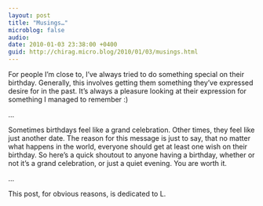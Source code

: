 ```yaml
---
layout: post
title: "Musings…"
microblog: false
audio: 
date: 2010-01-03 23:38:00 +0400
guid: http://chirag.micro.blog/2010/01/03/musings.html
---
```

<p>For people I’m close to, I’ve always tried to do something special on their birthday. Generally, this involves getting them something they’ve expressed desire for in the past. It’s always a pleasure looking at their expression for something I managed to remember :)</p>
<p>…</p>
<p>Sometimes birthdays feel like a grand celebration. Other times, they feel like just another date. The reason for this message is just to say, that no matter what happens in the world, everyone should get at least one wish on their birthday. So here’s a quick shoutout to anyone having a birthday, whether or not it’s a grand celebration, or just a quiet evening. You are worth it.</p>
<p>…</p>
<p>This post, for obvious reasons, is dedicated to L.</p>
